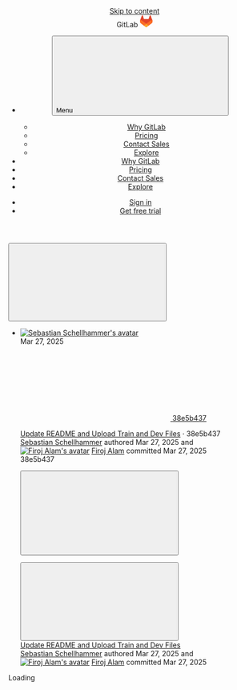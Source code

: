 





<!DOCTYPE html>
<html class="gl-light ui-neutral with-top-bar with-header " lang="en">
<head prefix="og: http://ogp.me/ns#">
<meta charset="utf-8">
<meta content="IE=edge" http-equiv="X-UA-Compatible">
<meta content="width=device-width, initial-scale=1" name="viewport">
<title>task4/subtask_4b/README.md · main · CheckThat Lab / CLEF2025--CheckThat-Lab · GitLab</title>
<script nonce="jkY5ycjbNNktKOEmKXgVZQ==">
//<![CDATA[
window.gon={};gon.api_version="v4";gon.default_avatar_url="https://gitlab.com/assets/no_avatar-849f9c04a3a0d0cea2424ae97b27447dc64a7dbfae83c036c45b403392f0e8ba.png";gon.max_file_size=100;gon.asset_host=null;gon.webpack_public_path="/assets/webpack/";gon.relative_url_root="";gon.user_color_mode="gl-light";gon.user_color_scheme="white";gon.markdown_surround_selection=null;gon.markdown_automatic_lists=null;gon.math_rendering_limits_enabled=true;gon.analytics_url="https://collector.prd-278964.gl-product-analytics.com";gon.analytics_id="715db59f-f350-4bfd-aef8-e7a7f0c023f0";gon.sentry_dsn="https://f5573e26de8f4293b285e556c35dfd6e@new-sentry.gitlab.net/4";gon.sentry_environment="gprd";gon.sentry_clientside_traces_sample_rate=0.05;gon.recaptcha_api_server_url="https://www.recaptcha.net/recaptcha/api.js";gon.recaptcha_sitekey="6LfAERQTAAAAAL4GYSiAMGLbcLyUIBSfPrDNJgeC";gon.gitlab_url="https://gitlab.com";gon.promo_url="https://about.gitlab.com";gon.forum_url="https://forum.gitlab.com";gon.docs_url="https://docs.gitlab.com";gon.revision="7970232613c";gon.feature_category="source_code_management";gon.gitlab_logo="/assets/gitlab_logo-2957169c8ef64c58616a1ac3f4fc626e8a35ce4eb3ed31bb0d873712f2a041a0.png";gon.secure=true;gon.sprite_icons="/assets/icons-aa2c8ddf99d22b77153ca2bb092a23889c12c597fc8b8de94b0f730eb53513f6.svg";gon.sprite_file_icons="/assets/file_icons/file_icons-88a95467170997d6a4052c781684c8250847147987090747773c1ee27c513c5f.svg";gon.emoji_sprites_css_path="/assets/emoji_sprites-bd26211944b9d072037ec97cb138f1a52cd03ef185cd38b8d1fcc963245199a1.css";gon.emoji_backend_version=4;gon.gridstack_css_path="/assets/lazy_bundles/gridstack-4cd1da7c8adb8553e78a4f5545a8ab57a46258e091e6ac0382e6de79bca5ea3c.css";gon.test_env=false;gon.disable_animations=null;gon.suggested_label_colors={"#cc338b":"Magenta-pink","#dc143c":"Crimson","#c21e56":"Rose red","#cd5b45":"Dark coral","#ed9121":"Carrot orange","#eee600":"Titanium yellow","#009966":"Green-cyan","#8fbc8f":"Dark sea green","#6699cc":"Blue-gray","#e6e6fa":"Lavender","#9400d3":"Dark violet","#330066":"Deep violet","#36454f":"Charcoal grey","#808080":"Gray"};gon.first_day_of_week=0;gon.time_display_relative=true;gon.time_display_format=0;gon.ee=true;gon.jh=false;gon.dot_com=true;gon.uf_error_prefix="UF";gon.pat_prefix="glpat-";gon.keyboard_shortcuts_enabled=true;gon.diagramsnet_url="https://embed.diagrams.net";gon.features={"vscodeWebIde":true,"uiForOrganizations":false,"organizationSwitching":false,"findAndReplace":false,"removeMonitorMetrics":true,"workItemsViewPreference":true,"workItemViewForIssues":true,"searchButtonTopRight":false,"mergeRequestDashboard":true,"newProjectCreationForm":false,"workItemsClientSideBoards":false,"glqlWorkItems":false,"duoChatDynamicDimension":true,"duoChatMultiThread":true,"advancedContextResolver":true,"vulnerabilityReportTypeScannerFilter":true,"inlineBlame":false,"blobOverflowMenu":false,"filterBlobPath":false,"blobRepositoryVueHeaderApp":true,"directoryCodeDropdownUpdates":false,"ciPipelineStatusRealtime":false};gon.roadmap_epics_limit=1000;gon.subscriptions_url="https://customers.gitlab.com";gon.subscriptions_legacy_sign_in_url="https://customers.gitlab.com/customers/sign_in?legacy=true";gon.billing_accounts_url="https://customers.gitlab.com/billing_accounts";gon.payment_form_url="https://customers.gitlab.com/payment_forms/cc_validation";gon.payment_validation_form_id="payment_method_validation";gon.licensed_features={"remoteDevelopment":true};
//]]>
</script>


<script nonce="jkY5ycjbNNktKOEmKXgVZQ==">
//<![CDATA[
var gl = window.gl || {};
gl.startup_calls = {"/checkthat_lab/clef2025-checkthat-lab/-/blob/main/task4/subtask_4b/README.md?format=json\u0026viewer=rich":{}};
gl.startup_graphql_calls = [{"query":"query getBlobInfo(\n  $projectPath: ID!\n  $filePath: [String!]!\n  $ref: String!\n  $refType: RefType\n  $shouldFetchRawText: Boolean!\n) {\n  project(fullPath: $projectPath) {\n    __typename\n    id\n    repository {\n      __typename\n      empty\n      blobs(paths: $filePath, ref: $ref, refType: $refType) {\n        __typename\n        nodes {\n          __typename\n          id\n          webPath\n          name\n          size\n          rawSize\n          rawTextBlob @include(if: $shouldFetchRawText)\n          fileType\n          language\n          path\n          blamePath\n          editBlobPath\n          gitpodBlobUrl\n          ideEditPath\n          forkAndEditPath\n          ideForkAndEditPath\n          codeNavigationPath\n          projectBlobPathRoot\n          forkAndViewPath\n          environmentFormattedExternalUrl\n          environmentExternalUrlForRouteMap\n          canModifyBlob\n          canModifyBlobWithWebIde\n          canCurrentUserPushToBranch\n          archived\n          storedExternally\n          externalStorage\n          externalStorageUrl\n          rawPath\n          replacePath\n          pipelineEditorPath\n          simpleViewer {\n            fileType\n            tooLarge\n            type\n            renderError\n          }\n          richViewer {\n            fileType\n            tooLarge\n            type\n            renderError\n          }\n        }\n      }\n    }\n  }\n}\n","variables":{"projectPath":"checkthat_lab/clef2025-checkthat-lab","ref":"main","refType":null,"filePath":"task4/subtask_4b/README.md","shouldFetchRawText":false}}];

if (gl.startup_calls && window.fetch) {
  Object.keys(gl.startup_calls).forEach(apiCall => {
   gl.startup_calls[apiCall] = {
      fetchCall: fetch(apiCall, {
        // Emulate XHR for Rails AJAX request checks
        headers: {
          'X-Requested-With': 'XMLHttpRequest'
        },
        // fetch won’t send cookies in older browsers, unless you set the credentials init option.
        // We set to `same-origin` which is default value in modern browsers.
        // See https://github.com/whatwg/fetch/pull/585 for more information.
        credentials: 'same-origin'
      })
    };
  });
}
if (gl.startup_graphql_calls && window.fetch) {
  const headers = {"X-CSRF-Token":"eaL_GuOE5YwTy2C4K8caypOwdiDNFwkdKs0Yj7RGxF-w9qez-nq323IsjKMTPgHeVCRINAVknCocVTDuNvddlA","x-gitlab-feature-category":"source_code_management"};
  const url = `https://gitlab.com/api/graphql`

  const opts = {
    method: "POST",
    headers: {
      "Content-Type": "application/json",
      ...headers,
    }
  };

  gl.startup_graphql_calls = gl.startup_graphql_calls.map(call => ({
    ...call,
    fetchCall: fetch(url, {
      ...opts,
      credentials: 'same-origin',
      body: JSON.stringify(call)
    })
  }))
}


//]]>
</script>

<link rel="prefetch" href="/assets/webpack/monaco.ac96723e.chunk.js">

<link rel="stylesheet" href="/assets/application-08fe2abde768310229faac0577cf9c1cf52ac41e406d82448b2a0216b1177b76.css" />
<link rel="stylesheet" href="/assets/page_bundles/tree-36265195585af5e9c554d953e140f9c837af2e2eecb061d3f93d2857768eb286.css" /><link rel="stylesheet" href="/assets/page_bundles/projects-80846bc4bdd46036586f0a20fdc1d14b080c3cabfcebf1f71b5e1cb019f70b56.css" /><link rel="stylesheet" href="/assets/page_bundles/commit_description-1e2cba4dda3c7b30dd84924809020c569f1308dea51520fe1dd5d4ce31403195.css" /><link rel="stylesheet" href="/assets/page_bundles/work_items-1c9d8179a929286388215db7bc9b9f90178180424c77aba8a2a8b02ab4b7bd07.css" /><link rel="stylesheet" href="/assets/page_bundles/notes_shared-34cdf26f7b6d52ee5189e66483a502bb6d1f65c8ae801675401aa1b833d1aaaf.css" />
<link rel="stylesheet" href="/assets/application_utilities-f77f86f78d4146d4c2c821bc481cee77b897df284886ad189d8dcb1234cb9651.css" />
<link rel="stylesheet" href="/assets/tailwind-5891c0b4b83ecb2aeebc5459e70a60177119087a80dff85c95e49a6f2a71454a.css" />


<link rel="stylesheet" href="/assets/fonts-fae5d3f79948bd85f18b6513a025f863b19636e85b09a1492907eb4b1bb0557b.css" />
<link rel="stylesheet" href="/assets/highlight/themes/white-99cce4f4b362f6840d7134d4129668929fde49c4da11d6ebf17f99768adbd868.css" />

<script src="/assets/webpack/runtime.8be65f09.bundle.js" defer="defer" nonce="jkY5ycjbNNktKOEmKXgVZQ=="></script>
<script src="/assets/webpack/main.cbffdfd1.chunk.js" defer="defer" nonce="jkY5ycjbNNktKOEmKXgVZQ=="></script>
<script src="/assets/webpack/tracker.81910fc5.chunk.js" defer="defer" nonce="jkY5ycjbNNktKOEmKXgVZQ=="></script>
<script src="/assets/webpack/analytics.76cfcb38.chunk.js" defer="defer" nonce="jkY5ycjbNNktKOEmKXgVZQ=="></script>
<script nonce="jkY5ycjbNNktKOEmKXgVZQ==">
//<![CDATA[
window.snowplowOptions = {"namespace":"gl","hostname":"snowplowprd.trx.gitlab.net","cookieDomain":".gitlab.com","appId":"gitlab","formTracking":true,"linkClickTracking":true}

gl = window.gl || {};
gl.snowplowStandardContext = {"schema":"iglu:com.gitlab/gitlab_standard/jsonschema/1-1-1","data":{"environment":"production","source":"gitlab-rails","correlation_id":"01JR8V8JH53HGZJQYR3KARQAD9","plan":"free","extra":{},"user_id":null,"global_user_id":null,"is_gitlab_team_member":null,"namespace_id":10909133,"project_id":61429719,"feature_enabled_by_namespace_ids":null,"realm":"saas","instance_id":"ea8bf810-1d6f-4a6a-b4fd-93e8cbd8b57f","host_name":"gitlab-webservice-web-78467c5759-5qvvv","instance_version":"17.11.0","context_generated_at":"2025-04-07T19:22:30.637Z"}}
gl.snowplowPseudonymizedPageUrl = "https://gitlab.com/namespace10909133/project61429719/-/blob/:repository_path";
gl.maskedDefaultReferrerUrl = "https://gitlab.com/namespace/project/-/tree/id";
gl.ga4MeasurementId = 'G-ENFH3X7M5Y';


//]]>
</script>
<link rel="preload" href="/assets/application_utilities-f77f86f78d4146d4c2c821bc481cee77b897df284886ad189d8dcb1234cb9651.css" as="style" type="text/css" nonce="n4y6ccdh3Y/AZVe3oAMbtw==">
<link rel="preload" href="/assets/application-08fe2abde768310229faac0577cf9c1cf52ac41e406d82448b2a0216b1177b76.css" as="style" type="text/css" nonce="n4y6ccdh3Y/AZVe3oAMbtw==">
<link rel="preload" href="/assets/highlight/themes/white-99cce4f4b362f6840d7134d4129668929fde49c4da11d6ebf17f99768adbd868.css" as="style" type="text/css" nonce="n4y6ccdh3Y/AZVe3oAMbtw==">
<link crossorigin="" href="https://snowplowprd.trx.gitlab.net" rel="preconnect">
<link as="font" crossorigin="" href="/assets/gitlab-sans/GitLabSans-1e0a5107ea3bbd4be93e8ad2c503467e43166cd37e4293570b490e0812ede98b.woff2" rel="preload">
<link as="font" crossorigin="" href="/assets/gitlab-sans/GitLabSans-Italic-38eaf1a569a54ab28c58b92a4a8de3afb96b6ebc250cf372003a7b38151848cc.woff2" rel="preload">
<link as="font" crossorigin="" href="/assets/gitlab-mono/GitLabMono-08d2c5e8ff8fd3d2d6ec55bc7713380f8981c35f9d2df14e12b835464d6e8f23.woff2" rel="preload">
<link as="font" crossorigin="" href="/assets/gitlab-mono/GitLabMono-Italic-38e58d8df29485a20c550da1d0111e2c2169f6dcbcf894f2cd3afbdd97bcc588.woff2" rel="preload">
<link rel="preload" href="/assets/fonts-fae5d3f79948bd85f18b6513a025f863b19636e85b09a1492907eb4b1bb0557b.css" as="style" type="text/css" nonce="n4y6ccdh3Y/AZVe3oAMbtw==">



<script src="/assets/webpack/sentry.b353b1f1.chunk.js" defer="defer" nonce="jkY5ycjbNNktKOEmKXgVZQ=="></script>

<script src="/assets/webpack/commons-pages.groups.analytics.dashboards-pages.groups.harbor.repositories-pages.groups.iteration_ca-8504ae95.d38713ca.chunk.js" defer="defer" nonce="jkY5ycjbNNktKOEmKXgVZQ=="></script>
<script src="/assets/webpack/commons-pages.groups.new-pages.import.gitlab_projects.new-pages.import.manifest.new-pages.projects.n-44c6c18e.223050bd.chunk.js" defer="defer" nonce="jkY5ycjbNNktKOEmKXgVZQ=="></script>
<script src="/assets/webpack/commons-pages.search.show-super_sidebar.2a67d82b.chunk.js" defer="defer" nonce="jkY5ycjbNNktKOEmKXgVZQ=="></script>
<script src="/assets/webpack/super_sidebar.e205bb6d.chunk.js" defer="defer" nonce="jkY5ycjbNNktKOEmKXgVZQ=="></script>
<script src="/assets/webpack/commons-pages.projects-pages.projects.activity-pages.projects.alert_management.details-pages.project-bc0cba90.b68c8b63.chunk.js" defer="defer" nonce="jkY5ycjbNNktKOEmKXgVZQ=="></script>
<script src="/assets/webpack/commons-pages.groups.packages-pages.groups.registry.repositories-pages.groups.security.policies.edit-429ebfda.5cec219e.chunk.js" defer="defer" nonce="jkY5ycjbNNktKOEmKXgVZQ=="></script>
<script src="/assets/webpack/19.ffa5e988.chunk.js" defer="defer" nonce="jkY5ycjbNNktKOEmKXgVZQ=="></script>
<script src="/assets/webpack/68.f1d629ec.chunk.js" defer="defer" nonce="jkY5ycjbNNktKOEmKXgVZQ=="></script>
<script src="/assets/webpack/102.856944b4.chunk.js" defer="defer" nonce="jkY5ycjbNNktKOEmKXgVZQ=="></script>
<script src="/assets/webpack/commons-pages.projects.blob.show-pages.projects.commit.show-pages.projects.merge_requests.rapid_diff-6cfb71d6.78274594.chunk.js" defer="defer" nonce="jkY5ycjbNNktKOEmKXgVZQ=="></script>
<script src="/assets/webpack/123.a830909f.chunk.js" defer="defer" nonce="jkY5ycjbNNktKOEmKXgVZQ=="></script>
<script src="/assets/webpack/121.3d0f388a.chunk.js" defer="defer" nonce="jkY5ycjbNNktKOEmKXgVZQ=="></script>
<script src="/assets/webpack/commons-pages.projects.blob.show-pages.projects.show-pages.projects.snippets.show-pages.projects.tre-c684fcf6.d086a13c.chunk.js" defer="defer" nonce="jkY5ycjbNNktKOEmKXgVZQ=="></script>
<script src="/assets/webpack/commons-pages.groups.show-pages.projects.blob.show-pages.projects.show-pages.projects.tree.show.6719fcb4.chunk.js" defer="defer" nonce="jkY5ycjbNNktKOEmKXgVZQ=="></script>
<script src="/assets/webpack/commons-pages.projects.blob.show-pages.projects.show-pages.projects.tree.show.769183e5.chunk.js" defer="defer" nonce="jkY5ycjbNNktKOEmKXgVZQ=="></script>
<script src="/assets/webpack/commons-pages.projects.blob.show-pages.projects.tree.show-treeList.dd316cc2.chunk.js" defer="defer" nonce="jkY5ycjbNNktKOEmKXgVZQ=="></script>
<script src="/assets/webpack/pages.projects.blob.show.bdbbb689.chunk.js" defer="defer" nonce="jkY5ycjbNNktKOEmKXgVZQ=="></script>

<meta content="object" property="og:type">
<meta content="GitLab" property="og:site_name">
<meta content="task4/subtask_4b/README.md · main · CheckThat Lab / CLEF2025--CheckThat-Lab · GitLab" property="og:title">
<meta content="GitLab.com" property="og:description">
<meta content="https://gitlab.com/assets/twitter_card-570ddb06edf56a2312253c5872489847a0f385112ddbcd71ccfa1570febab5d2.jpg" property="og:image">
<meta content="64" property="og:image:width">
<meta content="64" property="og:image:height">
<meta content="https://gitlab.com/checkthat_lab/clef2025-checkthat-lab/-/blob/main/task4/subtask_4b/README.md" property="og:url">
<meta content="summary" property="twitter:card">
<meta content="task4/subtask_4b/README.md · main · CheckThat Lab / CLEF2025--CheckThat-Lab · GitLab" property="twitter:title">
<meta content="GitLab.com" property="twitter:description">
<meta content="https://gitlab.com/assets/twitter_card-570ddb06edf56a2312253c5872489847a0f385112ddbcd71ccfa1570febab5d2.jpg" property="twitter:image">

<meta name="csrf-param" content="authenticity_token" />
<meta name="csrf-token" content="ZZwUOb7mEC88uZuJhbIV0c3ra5gKiTHlTUKMB4VB4yesyEyQpxhCeF1ed5K9Sw7FCn9VjML6pNJ72qRmB_B67A" />
<meta name="csp-nonce" content="jkY5ycjbNNktKOEmKXgVZQ==" />
<meta name="action-cable-url" content="/-/cable" />
<link href="/-/manifest.json" rel="manifest">
<link rel="icon" type="image/png" href="/assets/favicon-72a2cad5025aa931d6ea56c3201d1f18e68a8cd39788c7c80d5b2b82aa5143ef.png" id="favicon" data-original-href="/assets/favicon-72a2cad5025aa931d6ea56c3201d1f18e68a8cd39788c7c80d5b2b82aa5143ef.png" />
<link rel="apple-touch-icon" type="image/x-icon" href="/assets/apple-touch-icon-b049d4bc0dd9626f31db825d61880737befc7835982586d015bded10b4435460.png" />
<link href="/search/opensearch.xml" rel="search" title="Search GitLab" type="application/opensearchdescription+xml">




<meta content="GitLab.com" name="description">
<meta content="#ececef" name="theme-color">
</head>

<body class="tab-width-8 gl-browser-chrome gl-platform-windows" data-group="checkthat_lab" data-group-full-path="checkthat_lab" data-namespace-id="10909133" data-page="projects:blob:show" data-page-type-id="main/task4/subtask_4b/README.md" data-project="clef2025-checkthat-lab" data-project-full-path="checkthat_lab/clef2025-checkthat-lab" data-project-id="61429719">
<div id="js-tooltips-container"></div>

<script nonce="jkY5ycjbNNktKOEmKXgVZQ==">
//<![CDATA[
gl = window.gl || {};
gl.client = {"isChrome":true,"isWindows":true};


//]]>
</script>


<header class="header-logged-out" data-testid="navbar">
<a class="gl-sr-only gl-accessibility" href="#content-body">Skip to content</a>
<div class="container-fluid">
<nav aria-label="Explore GitLab" class="header-logged-out-nav gl-flex gl-gap-3 gl-justify-between">
<div class="gl-flex gl-items-center gl-gap-1">
<span class="gl-sr-only">GitLab</span>
<a title="Homepage" id="logo" class="header-logged-out-logo has-tooltip" aria-label="Homepage" data-track-label="main_navigation" data-track-action="click_gitlab_logo_link" data-track-property="navigation_top" href="/"><svg aria-hidden="true" role="img" class="tanuki-logo" width="25" height="24" viewBox="0 0 25 24" fill="none" xmlns="http://www.w3.org/2000/svg">
  <path class="tanuki-shape tanuki" d="m24.507 9.5-.034-.09L21.082.562a.896.896 0 0 0-1.694.091l-2.29 7.01H7.825L5.535.653a.898.898 0 0 0-1.694-.09L.451 9.411.416 9.5a6.297 6.297 0 0 0 2.09 7.278l.012.01.03.022 5.16 3.867 2.56 1.935 1.554 1.176a1.051 1.051 0 0 0 1.268 0l1.555-1.176 2.56-1.935 5.197-3.89.014-.01A6.297 6.297 0 0 0 24.507 9.5Z"
        fill="#E24329"/>
  <path class="tanuki-shape right-cheek" d="m24.507 9.5-.034-.09a11.44 11.44 0 0 0-4.56 2.051l-7.447 5.632 4.742 3.584 5.197-3.89.014-.01A6.297 6.297 0 0 0 24.507 9.5Z"
        fill="#FC6D26"/>
  <path class="tanuki-shape chin" d="m7.707 20.677 2.56 1.935 1.555 1.176a1.051 1.051 0 0 0 1.268 0l1.555-1.176 2.56-1.935-4.743-3.584-4.755 3.584Z"
        fill="#FCA326"/>
  <path class="tanuki-shape left-cheek" d="M5.01 11.461a11.43 11.43 0 0 0-4.56-2.05L.416 9.5a6.297 6.297 0 0 0 2.09 7.278l.012.01.03.022 5.16 3.867 4.745-3.584-7.444-5.632Z"
        fill="#FC6D26"/>
</svg>

</a></div>
<ul class="gl-list-none gl-p-0 gl-m-0 gl-flex gl-gap-3 gl-items-center gl-grow">
<li class="header-logged-out-nav-item header-logged-out-dropdown md:gl-hidden">
<button class="header-logged-out-toggle" data-toggle="dropdown" type="button">
<span class="gl-sr-only">
Menu
</span>
<svg class="s16" data-testid="hamburger-icon"><use href="/assets/icons-aa2c8ddf99d22b77153ca2bb092a23889c12c597fc8b8de94b0f730eb53513f6.svg#hamburger"></use></svg>
</button>
<div class="dropdown-menu">
<ul>
<li>
<a href="https://about.gitlab.com/why-gitlab">Why GitLab
</a></li>
<li>
<a href="https://about.gitlab.com/pricing">Pricing
</a></li>
<li>
<a href="https://about.gitlab.com/sales">Contact Sales
</a></li>
<li>
<a href="/explore">Explore</a>
</li>
</ul>
</div>
</li>
<li class="header-logged-out-nav-item gl-hidden md:gl-inline-block">
<a href="https://about.gitlab.com/why-gitlab">Why GitLab
</a></li>
<li class="header-logged-out-nav-item gl-hidden md:gl-inline-block">
<a href="https://about.gitlab.com/pricing">Pricing
</a></li>
<li class="header-logged-out-nav-item gl-hidden gl-inline-block">
<a href="https://about.gitlab.com/sales">Contact Sales
</a></li>
<li class="header-logged-out-nav-item gl-hidden md:gl-inline-block">
<a class="" href="/explore">Explore</a>
</li>
</ul>
<ul class="gl-list-none gl-p-0 gl-m-0 gl-flex gl-gap-3 gl-items-center gl-justify-end">
<li class="header-logged-out-nav-item">
<a href="/users/sign_in?redirect_to_referer=yes">Sign in</a>
</li>
<li class="header-logged-out-nav-item">
<a class="gl-button btn btn-md btn-confirm !gl-inline-flex" href="/users/sign_up"><span class="gl-button-text">
Get free trial

</span>

</a></li>
</ul>
</nav>
</div>
</header>

<div class="layout-page page-with-super-sidebar">
<aside class="js-super-sidebar super-sidebar super-sidebar-loading" data-command-palette="{&quot;project_files_url&quot;:&quot;/checkthat_lab/clef2025-checkthat-lab/-/files/main?format=json&quot;,&quot;project_blob_url&quot;:&quot;/checkthat_lab/clef2025-checkthat-lab/-/blob/main&quot;}" data-force-desktop-expanded-sidebar="" data-is-saas="true" data-root-path="/" data-sidebar="{&quot;whats_new_most_recent_release_items_count&quot;:6,&quot;whats_new_version_digest&quot;:&quot;48f0954709a6c67a67281dc64a482f8793143a5f90b37653d5fe82bcbb697b5c&quot;,&quot;is_logged_in&quot;:false,&quot;context_switcher_links&quot;:[{&quot;title&quot;:&quot;Explore&quot;,&quot;link&quot;:&quot;/explore&quot;,&quot;icon&quot;:&quot;compass&quot;}],&quot;current_menu_items&quot;:[{&quot;id&quot;:&quot;project_overview&quot;,&quot;title&quot;:&quot;CLEF2025--CheckThat-Lab&quot;,&quot;entity_id&quot;:61429719,&quot;link&quot;:&quot;/checkthat_lab/clef2025-checkthat-lab&quot;,&quot;link_classes&quot;:&quot;shortcuts-project&quot;,&quot;is_active&quot;:false},{&quot;id&quot;:&quot;manage_menu&quot;,&quot;title&quot;:&quot;Manage&quot;,&quot;icon&quot;:&quot;users&quot;,&quot;avatar_shape&quot;:&quot;rect&quot;,&quot;link&quot;:&quot;/checkthat_lab/clef2025-checkthat-lab/activity&quot;,&quot;is_active&quot;:false,&quot;items&quot;:[{&quot;id&quot;:&quot;activity&quot;,&quot;title&quot;:&quot;Activity&quot;,&quot;link&quot;:&quot;/checkthat_lab/clef2025-checkthat-lab/activity&quot;,&quot;link_classes&quot;:&quot;shortcuts-project-activity&quot;,&quot;is_active&quot;:false},{&quot;id&quot;:&quot;members&quot;,&quot;title&quot;:&quot;Members&quot;,&quot;link&quot;:&quot;/checkthat_lab/clef2025-checkthat-lab/-/project_members&quot;,&quot;is_active&quot;:false},{&quot;id&quot;:&quot;labels&quot;,&quot;title&quot;:&quot;Labels&quot;,&quot;link&quot;:&quot;/checkthat_lab/clef2025-checkthat-lab/-/labels&quot;,&quot;is_active&quot;:false}],&quot;separated&quot;:false},{&quot;id&quot;:&quot;plan_menu&quot;,&quot;title&quot;:&quot;Plan&quot;,&quot;icon&quot;:&quot;planning&quot;,&quot;avatar_shape&quot;:&quot;rect&quot;,&quot;link&quot;:&quot;/checkthat_lab/clef2025-checkthat-lab/-/issues&quot;,&quot;is_active&quot;:false,&quot;items&quot;:[{&quot;id&quot;:&quot;project_issue_list&quot;,&quot;title&quot;:&quot;Issues&quot;,&quot;link&quot;:&quot;/checkthat_lab/clef2025-checkthat-lab/-/issues&quot;,&quot;pill_count_field&quot;:&quot;openIssuesCount&quot;,&quot;link_classes&quot;:&quot;shortcuts-issues has-sub-items&quot;,&quot;is_active&quot;:false},{&quot;id&quot;:&quot;boards&quot;,&quot;title&quot;:&quot;Issue boards&quot;,&quot;link&quot;:&quot;/checkthat_lab/clef2025-checkthat-lab/-/boards&quot;,&quot;link_classes&quot;:&quot;shortcuts-issue-boards&quot;,&quot;is_active&quot;:false},{&quot;id&quot;:&quot;milestones&quot;,&quot;title&quot;:&quot;Milestones&quot;,&quot;link&quot;:&quot;/checkthat_lab/clef2025-checkthat-lab/-/milestones&quot;,&quot;is_active&quot;:false},{&quot;id&quot;:&quot;project_wiki&quot;,&quot;title&quot;:&quot;Wiki&quot;,&quot;link&quot;:&quot;/checkthat_lab/clef2025-checkthat-lab/-/wikis/home&quot;,&quot;link_classes&quot;:&quot;shortcuts-wiki&quot;,&quot;is_active&quot;:false}],&quot;separated&quot;:false},{&quot;id&quot;:&quot;code_menu&quot;,&quot;title&quot;:&quot;Code&quot;,&quot;icon&quot;:&quot;code&quot;,&quot;avatar_shape&quot;:&quot;rect&quot;,&quot;link&quot;:&quot;/checkthat_lab/clef2025-checkthat-lab/-/merge_requests&quot;,&quot;is_active&quot;:true,&quot;items&quot;:[{&quot;id&quot;:&quot;project_merge_request_list&quot;,&quot;title&quot;:&quot;Merge requests&quot;,&quot;link&quot;:&quot;/checkthat_lab/clef2025-checkthat-lab/-/merge_requests&quot;,&quot;pill_count_field&quot;:&quot;openMergeRequestsCount&quot;,&quot;link_classes&quot;:&quot;shortcuts-merge_requests&quot;,&quot;is_active&quot;:false},{&quot;id&quot;:&quot;files&quot;,&quot;title&quot;:&quot;Repository&quot;,&quot;link&quot;:&quot;/checkthat_lab/clef2025-checkthat-lab/-/tree/main&quot;,&quot;link_classes&quot;:&quot;shortcuts-tree&quot;,&quot;is_active&quot;:true},{&quot;id&quot;:&quot;branches&quot;,&quot;title&quot;:&quot;Branches&quot;,&quot;link&quot;:&quot;/checkthat_lab/clef2025-checkthat-lab/-/branches&quot;,&quot;is_active&quot;:false},{&quot;id&quot;:&quot;commits&quot;,&quot;title&quot;:&quot;Commits&quot;,&quot;link&quot;:&quot;/checkthat_lab/clef2025-checkthat-lab/-/commits/main?ref_type=heads&quot;,&quot;link_classes&quot;:&quot;shortcuts-commits&quot;,&quot;is_active&quot;:false},{&quot;id&quot;:&quot;tags&quot;,&quot;title&quot;:&quot;Tags&quot;,&quot;link&quot;:&quot;/checkthat_lab/clef2025-checkthat-lab/-/tags&quot;,&quot;is_active&quot;:false},{&quot;id&quot;:&quot;graphs&quot;,&quot;title&quot;:&quot;Repository graph&quot;,&quot;link&quot;:&quot;/checkthat_lab/clef2025-checkthat-lab/-/network/main?ref_type=heads&quot;,&quot;link_classes&quot;:&quot;shortcuts-network&quot;,&quot;is_active&quot;:false},{&quot;id&quot;:&quot;compare&quot;,&quot;title&quot;:&quot;Compare revisions&quot;,&quot;link&quot;:&quot;/checkthat_lab/clef2025-checkthat-lab/-/compare?from=main\u0026to=main&quot;,&quot;is_active&quot;:false},{&quot;id&quot;:&quot;project_snippets&quot;,&quot;title&quot;:&quot;Snippets&quot;,&quot;link&quot;:&quot;/checkthat_lab/clef2025-checkthat-lab/-/snippets&quot;,&quot;link_classes&quot;:&quot;shortcuts-snippets&quot;,&quot;is_active&quot;:false}],&quot;separated&quot;:false},{&quot;id&quot;:&quot;build_menu&quot;,&quot;title&quot;:&quot;Build&quot;,&quot;icon&quot;:&quot;rocket&quot;,&quot;avatar_shape&quot;:&quot;rect&quot;,&quot;link&quot;:&quot;/checkthat_lab/clef2025-checkthat-lab/-/pipelines&quot;,&quot;is_active&quot;:false,&quot;items&quot;:[{&quot;id&quot;:&quot;pipelines&quot;,&quot;title&quot;:&quot;Pipelines&quot;,&quot;link&quot;:&quot;/checkthat_lab/clef2025-checkthat-lab/-/pipelines&quot;,&quot;link_classes&quot;:&quot;shortcuts-pipelines&quot;,&quot;is_active&quot;:false},{&quot;id&quot;:&quot;jobs&quot;,&quot;title&quot;:&quot;Jobs&quot;,&quot;link&quot;:&quot;/checkthat_lab/clef2025-checkthat-lab/-/jobs&quot;,&quot;link_classes&quot;:&quot;shortcuts-builds&quot;,&quot;is_active&quot;:false},{&quot;id&quot;:&quot;pipeline_schedules&quot;,&quot;title&quot;:&quot;Pipeline schedules&quot;,&quot;link&quot;:&quot;/checkthat_lab/clef2025-checkthat-lab/-/pipeline_schedules&quot;,&quot;link_classes&quot;:&quot;shortcuts-builds&quot;,&quot;is_active&quot;:false},{&quot;id&quot;:&quot;artifacts&quot;,&quot;title&quot;:&quot;Artifacts&quot;,&quot;link&quot;:&quot;/checkthat_lab/clef2025-checkthat-lab/-/artifacts&quot;,&quot;link_classes&quot;:&quot;shortcuts-builds&quot;,&quot;is_active&quot;:false}],&quot;separated&quot;:false},{&quot;id&quot;:&quot;deploy_menu&quot;,&quot;title&quot;:&quot;Deploy&quot;,&quot;icon&quot;:&quot;deployments&quot;,&quot;avatar_shape&quot;:&quot;rect&quot;,&quot;link&quot;:&quot;/checkthat_lab/clef2025-checkthat-lab/-/releases&quot;,&quot;is_active&quot;:false,&quot;items&quot;:[{&quot;id&quot;:&quot;releases&quot;,&quot;title&quot;:&quot;Releases&quot;,&quot;link&quot;:&quot;/checkthat_lab/clef2025-checkthat-lab/-/releases&quot;,&quot;link_classes&quot;:&quot;shortcuts-deployments-releases&quot;,&quot;is_active&quot;:false},{&quot;id&quot;:&quot;packages_registry&quot;,&quot;title&quot;:&quot;Package registry&quot;,&quot;link&quot;:&quot;/checkthat_lab/clef2025-checkthat-lab/-/packages&quot;,&quot;link_classes&quot;:&quot;shortcuts-container-registry&quot;,&quot;is_active&quot;:false},{&quot;id&quot;:&quot;container_registry&quot;,&quot;title&quot;:&quot;Container registry&quot;,&quot;link&quot;:&quot;/checkthat_lab/clef2025-checkthat-lab/container_registry&quot;,&quot;is_active&quot;:false},{&quot;id&quot;:&quot;model_registry&quot;,&quot;title&quot;:&quot;Model registry&quot;,&quot;link&quot;:&quot;/checkthat_lab/clef2025-checkthat-lab/-/ml/models&quot;,&quot;is_active&quot;:false}],&quot;separated&quot;:false},{&quot;id&quot;:&quot;operations_menu&quot;,&quot;title&quot;:&quot;Operate&quot;,&quot;icon&quot;:&quot;cloud-pod&quot;,&quot;avatar_shape&quot;:&quot;rect&quot;,&quot;link&quot;:&quot;/checkthat_lab/clef2025-checkthat-lab/-/environments&quot;,&quot;is_active&quot;:false,&quot;items&quot;:[{&quot;id&quot;:&quot;environments&quot;,&quot;title&quot;:&quot;Environments&quot;,&quot;link&quot;:&quot;/checkthat_lab/clef2025-checkthat-lab/-/environments&quot;,&quot;link_classes&quot;:&quot;shortcuts-environments&quot;,&quot;is_active&quot;:false},{&quot;id&quot;:&quot;infrastructure_registry&quot;,&quot;title&quot;:&quot;Terraform modules&quot;,&quot;link&quot;:&quot;/checkthat_lab/clef2025-checkthat-lab/-/terraform_module_registry&quot;,&quot;is_active&quot;:false}],&quot;separated&quot;:false},{&quot;id&quot;:&quot;monitor_menu&quot;,&quot;title&quot;:&quot;Monitor&quot;,&quot;icon&quot;:&quot;monitor&quot;,&quot;avatar_shape&quot;:&quot;rect&quot;,&quot;link&quot;:&quot;/checkthat_lab/clef2025-checkthat-lab/-/incidents&quot;,&quot;is_active&quot;:false,&quot;items&quot;:[{&quot;id&quot;:&quot;incidents&quot;,&quot;title&quot;:&quot;Incidents&quot;,&quot;link&quot;:&quot;/checkthat_lab/clef2025-checkthat-lab/-/incidents&quot;,&quot;is_active&quot;:false},{&quot;id&quot;:&quot;service_desk&quot;,&quot;title&quot;:&quot;Service Desk&quot;,&quot;link&quot;:&quot;/checkthat_lab/clef2025-checkthat-lab/-/issues/service_desk&quot;,&quot;is_active&quot;:false}],&quot;separated&quot;:false},{&quot;id&quot;:&quot;analyze_menu&quot;,&quot;title&quot;:&quot;Analyze&quot;,&quot;icon&quot;:&quot;chart&quot;,&quot;avatar_shape&quot;:&quot;rect&quot;,&quot;link&quot;:&quot;/checkthat_lab/clef2025-checkthat-lab/-/value_stream_analytics&quot;,&quot;is_active&quot;:false,&quot;items&quot;:[{&quot;id&quot;:&quot;cycle_analytics&quot;,&quot;title&quot;:&quot;Value stream analytics&quot;,&quot;link&quot;:&quot;/checkthat_lab/clef2025-checkthat-lab/-/value_stream_analytics&quot;,&quot;link_classes&quot;:&quot;shortcuts-project-cycle-analytics&quot;,&quot;is_active&quot;:false},{&quot;id&quot;:&quot;contributors&quot;,&quot;title&quot;:&quot;Contributor analytics&quot;,&quot;link&quot;:&quot;/checkthat_lab/clef2025-checkthat-lab/-/graphs/main?ref_type=heads&quot;,&quot;is_active&quot;:false},{&quot;id&quot;:&quot;ci_cd_analytics&quot;,&quot;title&quot;:&quot;CI/CD analytics&quot;,&quot;link&quot;:&quot;/checkthat_lab/clef2025-checkthat-lab/-/pipelines/charts&quot;,&quot;is_active&quot;:false},{&quot;id&quot;:&quot;repository_analytics&quot;,&quot;title&quot;:&quot;Repository analytics&quot;,&quot;link&quot;:&quot;/checkthat_lab/clef2025-checkthat-lab/-/graphs/main/charts&quot;,&quot;link_classes&quot;:&quot;shortcuts-repository-charts&quot;,&quot;is_active&quot;:false},{&quot;id&quot;:&quot;model_experiments&quot;,&quot;title&quot;:&quot;Model experiments&quot;,&quot;link&quot;:&quot;/checkthat_lab/clef2025-checkthat-lab/-/ml/experiments&quot;,&quot;is_active&quot;:false}],&quot;separated&quot;:false}],&quot;current_context_header&quot;:&quot;Project&quot;,&quot;support_path&quot;:&quot;https://about.gitlab.com/get-help/&quot;,&quot;docs_path&quot;:&quot;/help/docs&quot;,&quot;display_whats_new&quot;:true,&quot;show_version_check&quot;:null,&quot;search&quot;:{&quot;search_path&quot;:&quot;/search&quot;,&quot;issues_path&quot;:&quot;/dashboard/issues&quot;,&quot;mr_path&quot;:&quot;/dashboard/merge_requests&quot;,&quot;autocomplete_path&quot;:&quot;/search/autocomplete&quot;,&quot;settings_path&quot;:&quot;/search/settings&quot;,&quot;search_context&quot;:{&quot;group&quot;:{&quot;id&quot;:10909133,&quot;name&quot;:&quot;CheckThat Lab&quot;,&quot;full_name&quot;:&quot;CheckThat Lab&quot;},&quot;group_metadata&quot;:{&quot;issues_path&quot;:&quot;/groups/checkthat_lab/-/issues&quot;,&quot;mr_path&quot;:&quot;/groups/checkthat_lab/-/merge_requests&quot;},&quot;project&quot;:{&quot;id&quot;:61429719,&quot;name&quot;:&quot;CLEF2025--CheckThat-Lab&quot;},&quot;project_metadata&quot;:{&quot;mr_path&quot;:&quot;/checkthat_lab/clef2025-checkthat-lab/-/merge_requests&quot;,&quot;issues_path&quot;:&quot;/checkthat_lab/clef2025-checkthat-lab/-/issues&quot;},&quot;code_search&quot;:true,&quot;ref&quot;:&quot;main&quot;,&quot;scope&quot;:null,&quot;for_snippets&quot;:null}},&quot;panel_type&quot;:&quot;project&quot;,&quot;shortcut_links&quot;:[{&quot;title&quot;:&quot;Snippets&quot;,&quot;href&quot;:&quot;/explore/snippets&quot;,&quot;css_class&quot;:&quot;dashboard-shortcuts-snippets&quot;},{&quot;title&quot;:&quot;Groups&quot;,&quot;href&quot;:&quot;/explore/groups&quot;,&quot;css_class&quot;:&quot;dashboard-shortcuts-groups&quot;},{&quot;title&quot;:&quot;Projects&quot;,&quot;href&quot;:&quot;/explore/projects/starred&quot;,&quot;css_class&quot;:&quot;dashboard-shortcuts-projects&quot;}],&quot;terms&quot;:&quot;/-/users/terms&quot;}"></aside>

<div class="content-wrapper">
<div class="broadcast-wrapper">




</div>
<div class="alert-wrapper alert-wrapper-top-space gl-flex gl-flex-col gl-gap-3 container-fluid container-limited">





























</div>
<div class="top-bar-fixed container-fluid" data-testid="top-bar">
<div class="top-bar-container gl-flex gl-items-center gl-gap-2">
<div class="gl-grow gl-basis-0 gl-flex gl-items-center gl-justify-start gl-gap-3">
<button class="gl-button btn btn-icon btn-md btn-default btn-default-tertiary js-super-sidebar-toggle-expand super-sidebar-toggle -gl-ml-3" aria-controls="super-sidebar" aria-expanded="false" aria-label="Primary navigation sidebar" type="button"><svg class="s16 gl-icon gl-button-icon " data-testid="sidebar-icon"><use href="/assets/icons-aa2c8ddf99d22b77153ca2bb092a23889c12c597fc8b8de94b0f730eb53513f6.svg#sidebar"></use></svg>

</button>
<script type="application/ld+json">
{"@context":"https://schema.org","@type":"BreadcrumbList","itemListElement":[{"@type":"ListItem","position":1,"name":"CheckThat Lab","item":"https://gitlab.com/checkthat_lab"},{"@type":"ListItem","position":2,"name":"CLEF2025--CheckThat-Lab","item":"https://gitlab.com/checkthat_lab/clef2025-checkthat-lab"},{"@type":"ListItem","position":3,"name":"Repository","item":"https://gitlab.com/checkthat_lab/clef2025-checkthat-lab/-/blob/main/task4/subtask_4b/README.md"}]}


</script>
<div data-testid="breadcrumb-links" id="js-vue-page-breadcrumbs-wrapper">
<div data-breadcrumbs-json="[{&quot;text&quot;:&quot;CheckThat Lab&quot;,&quot;href&quot;:&quot;/checkthat_lab&quot;,&quot;avatarPath&quot;:null},{&quot;text&quot;:&quot;CLEF2025--CheckThat-Lab&quot;,&quot;href&quot;:&quot;/checkthat_lab/clef2025-checkthat-lab&quot;,&quot;avatarPath&quot;:null},{&quot;text&quot;:&quot;Repository&quot;,&quot;href&quot;:&quot;/checkthat_lab/clef2025-checkthat-lab/-/blob/main/task4/subtask_4b/README.md&quot;,&quot;avatarPath&quot;:null}]" id="js-vue-page-breadcrumbs"></div>
<div id="js-injected-page-breadcrumbs"></div>
</div>


</div>
<div class="gl-flex-none gl-flex gl-items-center gl-justify-center gl-gap-4">
<div id="js-work-item-feedback"></div>

<div id="js-advanced-search-modal"></div>

</div>
<div class="gl-basis-0 gl-flex gl-items-center gl-justify-end">

</div>
</div>
</div>

<div class="container-fluid container-limited project-highlight-puc">
<main class="content" id="content-body" itemscope itemtype="http://schema.org/SoftwareSourceCode">
<div class="flash-container flash-container-page sticky" data-testid="flash-container">
<div id="js-global-alerts"></div>
</div>






<div class="js-signature-container" data-signatures-path="/checkthat_lab/clef2025-checkthat-lab/-/commits/38e5b437cc6ceb4217aaeb82f223b5c246ee682e/signatures?limit=1"></div>

<div class="tree-holder gl-pt-4" id="tree-holder">
<div data-blob-path="task4/subtask_4b/README.md" data-breadcrumbs-can-collaborate="false" data-breadcrumbs-can-edit-tree="false" data-breadcrumbs-can-push-code="false" data-breadcrumbs-can-push-to-branch="false" data-breadcrumbs-new-blob-path="/checkthat_lab/clef2025-checkthat-lab/-/new/main" data-breadcrumbs-new-branch-path="/checkthat_lab/clef2025-checkthat-lab/-/branches/new" data-breadcrumbs-new-dir-path="/checkthat_lab/clef2025-checkthat-lab/-/create_dir/main" data-breadcrumbs-new-tag-path="/checkthat_lab/clef2025-checkthat-lab/-/tags/new" data-breadcrumbs-upload-path="/checkthat_lab/clef2025-checkthat-lab/-/create/main" data-escaped-ref="main" data-history-link="/checkthat_lab/clef2025-checkthat-lab/-/commits/main" data-new-workspace-path="/-/remote_development/workspaces/new" data-project-id="61429719" data-project-path="checkthat_lab/clef2025-checkthat-lab" data-project-root-path="/checkthat_lab/clef2025-checkthat-lab" data-project-short-path="clef2025-checkthat-lab" data-ref="main" data-ref-type="" data-root-ref="main" id="js-repository-blob-header-app"></div>
<div class="info-well">
<div class="well-segment">
<ul class="blob-commit-info">
<li class="commit flex-row js-toggle-container" id="commit-38e5b437">
<div class="gl-self-start gl-block">
<a href="/sebastian.schellhammer"><img alt="Sebastian Schellhammer&#39;s avatar" src="https://secure.gravatar.com/avatar/79d543520d9870e78a8be165e1a1388e7f38667fa5ff803d97d29c105452531f?s=128&amp;d=identicon" class="avatar s32 gl-inline-block" title="Sebastian Schellhammer"></a>
</div>
<div class="commit-detail flex-list gl-flex gl-justify-between gl-items-start gl-grow gl-min-w-0">
<div class="commit-content gl-self-center" data-testid="commit-content">
<div class="gl-flex sm:gl-hidden gl-gap-3 gl-items-center">
<div class="committer gl-text-sm">
<time class="js-timeago" title="Mar 27, 2025 10:05am" datetime="2025-03-27T10:05:22Z" tabindex="0" aria-label="Mar 27, 2025 10:05am" data-toggle="tooltip" data-placement="bottom" data-container="body">Mar 27, 2025</time>
</div>
<a class="gl-button btn btn-md btn-link commit-row-message js-onboarding-commit-item" href="/checkthat_lab/clef2025-checkthat-lab/-/commit/38e5b437cc6ceb4217aaeb82f223b5c246ee682e"><svg class="s16 gl-icon gl-button-icon " data-testid="commit-icon"><use href="/assets/icons-aa2c8ddf99d22b77153ca2bb092a23889c12c597fc8b8de94b0f730eb53513f6.svg#commit"></use></svg>
<span class="gl-button-text">
38e5b437

</span>

</a></div>
<div class="gl-hidden sm:gl-block">
<a class="commit-row-message item-title js-onboarding-commit-item " href="/checkthat_lab/clef2025-checkthat-lab/-/commit/38e5b437cc6ceb4217aaeb82f223b5c246ee682e">Update README and Upload Train and Dev Files</a>
<span class="commit-row-message d-inline d-sm-none">
&middot;
38e5b437
</span>
<div class="committer gl-text-sm">
<a class="commit-author-link js-user-link" data-user-id="24949109" href="/sebastian.schellhammer">Sebastian Schellhammer</a> authored <time class="js-timeago" title="Mar 27, 2025 10:05am" datetime="2025-03-27T10:05:22Z" tabindex="0" aria-label="Mar 27, 2025 10:05am" data-toggle="tooltip" data-placement="bottom" data-container="body">Mar 27, 2025</time> and <a href="/firojalam"><img alt="Firoj Alam&#39;s avatar" src="https://secure.gravatar.com/avatar/c87f05442490fabc0ec9cf6c59fb1093e69eeeb095930de95fca5fa72d4b5476?s=64&amp;d=identicon" class="avatar s16 gl-hidden sm:gl-inline-block float-none !gl-mr-0 gl-align-text-bottom" title="Firoj Alam"></a> <a class="commit-committer-link js-user-link" data-user-id="2817212" href="/firojalam">Firoj Alam</a> committed <time class="js-timeago" title="Mar 27, 2025 10:05am" datetime="2025-03-27T10:05:22Z" tabindex="0" aria-label="Mar 27, 2025 10:05am" data-toggle="tooltip" data-placement="bottom" data-container="body">Mar 27, 2025</time>
</div>


</div>
</div>
<div class="commit-actions gl-flex gl-items-center gl-gap-3">
<div class="gl-hidden sm:gl-flex gl-items-center gl-gap-3">

<div class="js-commit-pipeline-status" data-endpoint="/checkthat_lab/clef2025-checkthat-lab/-/commit/38e5b437cc6ceb4217aaeb82f223b5c246ee682e/pipelines?ref=main"></div>
<div class="btn-group gl-hidden sm:gl-flex">
<span class="gl-button btn btn-label btn-md btn-default dark:!gl-bg-neutral-800" type="button"><span class="gl-button-text gl-font-monospace">
38e5b437

</span>

</span><button class="gl-button btn btn-icon btn-md btn-default " title="Copy commit SHA" aria-label="Copy commit SHA" aria-live="polite" data-toggle="tooltip" data-placement="bottom" data-container="body" data-html="true" data-category="primary" data-size="medium" data-clipboard-text="38e5b437cc6ceb4217aaeb82f223b5c246ee682e" type="button"><svg class="s16 gl-icon gl-button-icon " data-testid="copy-to-clipboard-icon"><use href="/assets/icons-aa2c8ddf99d22b77153ca2bb092a23889c12c597fc8b8de94b0f730eb53513f6.svg#copy-to-clipboard"></use></svg>

</button>

</div>
</div>
<div class="gl-block sm:gl-hidden">
<button class="gl-button btn btn-icon btn-md btn-default button-ellipsis-horizontal text-expander js-toggle-button" data-toggle="tooltip" data-container="body" data-collapse-title="Toggle commit description" data-expand-title="Toggle commit description" title="Toggle commit description" aria-label="Toggle commit description" type="button"><svg class="s16 gl-icon gl-button-icon " data-testid="ellipsis_h-icon"><use href="/assets/icons-aa2c8ddf99d22b77153ca2bb092a23889c12c597fc8b8de94b0f730eb53513f6.svg#ellipsis_h"></use></svg>

</button>
</div>
<div data-event-tracking="click_history_control_on_blob_page" data-history-link="/checkthat_lab/clef2025-checkthat-lab/-/commits/main/task4/subtask_4b/README.md" id="js-commit-history-link"></div>
</div>
</div>
<div class="gl-block sm:gl-hidden">
<div class="gl-hidden js-toggle-content gl-mt-6">
<a class="commit-row-message item-title js-onboarding-commit-item " href="/checkthat_lab/clef2025-checkthat-lab/-/commit/38e5b437cc6ceb4217aaeb82f223b5c246ee682e">Update README and Upload Train and Dev Files</a>
<div class="committer gl-text-sm">
<a class="commit-author-link js-user-link" data-user-id="24949109" href="/sebastian.schellhammer">Sebastian Schellhammer</a> authored <time class="js-timeago" title="Mar 27, 2025 10:05am" datetime="2025-03-27T10:05:22Z" tabindex="0" aria-label="Mar 27, 2025 10:05am" data-toggle="tooltip" data-placement="bottom" data-container="body">Mar 27, 2025</time> and <a href="/firojalam"><img alt="Firoj Alam&#39;s avatar" src="https://secure.gravatar.com/avatar/c87f05442490fabc0ec9cf6c59fb1093e69eeeb095930de95fca5fa72d4b5476?s=64&amp;d=identicon" class="avatar s16 gl-hidden sm:gl-inline-block float-none !gl-mr-0 gl-align-text-bottom" title="Firoj Alam"></a> <a class="commit-committer-link js-user-link" data-user-id="2817212" href="/firojalam">Firoj Alam</a> committed <time class="js-timeago" title="Mar 27, 2025 10:05am" datetime="2025-03-27T10:05:22Z" tabindex="0" aria-label="Mar 27, 2025 10:05am" data-toggle="tooltip" data-placement="bottom" data-container="body">Mar 27, 2025</time>
</div>

</div>
</div>
</li>

</ul>
</div>
<div class="gl-hidden sm:gl-block">

</div>
</div>
<div class="blob-content-holder js-per-page" data-blame-per-page="1000" id="blob-content-holder">
<div data-blob-path="task4/subtask_4b/README.md" data-can-download-code="true" data-explain-code-available="false" data-new-workspace-path="/-/remote_development/workspaces/new" data-original-branch="main" data-project-path="checkthat_lab/clef2025-checkthat-lab" data-ref-type="" data-resource-id="gid://gitlab/Project/61429719" data-user-id="" id="js-view-blob-app">
<div class="gl-spinner-container" role="status"><span aria-hidden class="gl-spinner gl-spinner-md gl-spinner-dark !gl-align-text-bottom"></span><span class="gl-sr-only !gl-absolute">Loading</span>
</div>
</div>
</div>

</div>
<script nonce="jkY5ycjbNNktKOEmKXgVZQ==">
//<![CDATA[
  window.gl = window.gl || {};
  window.gl.webIDEPath = '/-/ide/project/checkthat_lab/clef2025-checkthat-lab/edit/main/-/task4/subtask_4b/README.md'


//]]>
</script>
<div data-ambiguous="false" data-ref="main" id="js-ambiguous-ref-modal"></div>

</main>
</div>


</div>
</div>


<script nonce="jkY5ycjbNNktKOEmKXgVZQ==">
//<![CDATA[
if ('loading' in HTMLImageElement.prototype) {
  document.querySelectorAll('img.lazy').forEach(img => {
    img.loading = 'lazy';
    let imgUrl = img.dataset.src;
    // Only adding width + height for avatars for now
    if (imgUrl.indexOf('/avatar/') > -1 && imgUrl.indexOf('?') === -1) {
      const targetWidth = img.getAttribute('width') || img.width;
      imgUrl += `?width=${targetWidth}`;
    }
    img.src = imgUrl;
    img.removeAttribute('data-src');
    img.classList.remove('lazy');
    img.classList.add('js-lazy-loaded');
    img.dataset.testid = 'js-lazy-loaded-content';
  });
}

//]]>
</script>
<script nonce="jkY5ycjbNNktKOEmKXgVZQ==">
//<![CDATA[
gl = window.gl || {};
gl.experiments = {};


//]]>
</script>

</body>
</html>


